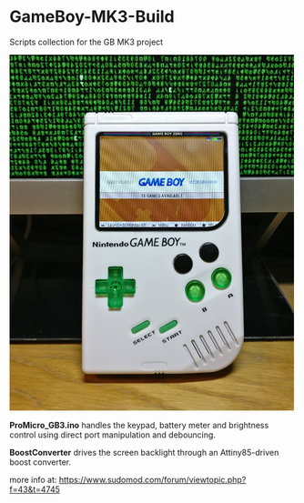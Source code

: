 # GameBoy-MK3-Build
Scripts collection for the GB MK3 project

![GBMK3](/images/gbmk3.jpg)

**ProMicro_GB3.ino** handles the keypad, battery meter and brightness control using direct port manipulation and debouncing.

**BoostConverter** drives the screen backlight through an Attiny85-driven boost converter.

more info at: https://www.sudomod.com/forum/viewtopic.php?f=43&t=4745
